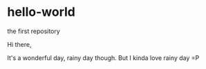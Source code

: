 # hello-world
the first repository

Hi there,

It's a wonderful day, rainy day though.
But I kinda love rainy day =P
